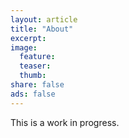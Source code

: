 ```yaml
---
layout: article
title: "About"
excerpt:
image:
  feature:
  teaser:
  thumb:
share: false
ads: false
---
```


This is a work in progress.
